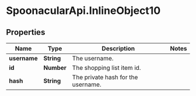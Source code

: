# SpoonacularApi.InlineObject10

## Properties

Name | Type | Description | Notes
------------ | ------------- | ------------- | -------------
**username** | **String** | The username. | 
**id** | **Number** | The shopping list item id. | 
**hash** | **String** | The private hash for the username. | 



